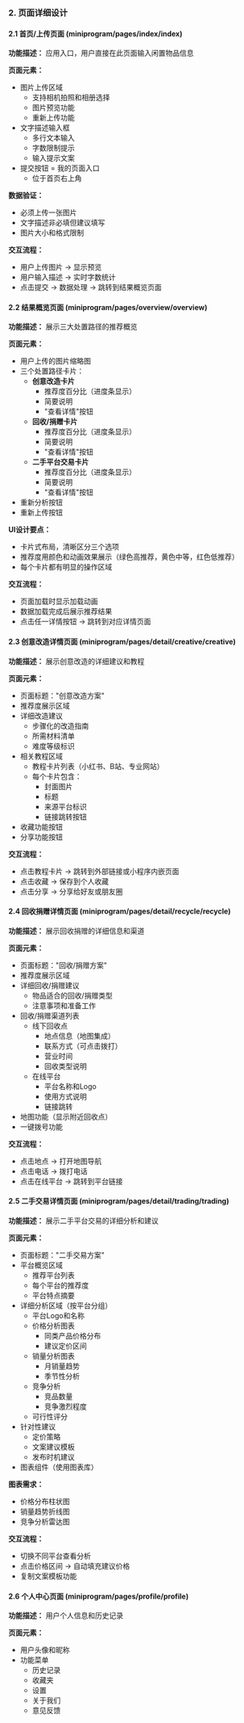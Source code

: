### 2. 页面详细设计

#### 2.1 首页/上传页面 (miniprogram/pages/index/index)
**功能描述：** 应用入口，用户直接在此页面输入闲置物品信息

**页面元素：**
- 图片上传区域
  - 支持相机拍照和相册选择
  - 图片预览功能
  - 重新上传功能
- 文字描述输入框
  - 多行文本输入
  - 字数限制提示
  - 输入提示文案
- 提交按钮
= 我的页面入口
  - 位于首页右上角

**数据验证：**
- 必须上传一张图片
- 文字描述非必填但建议填写
- 图片大小和格式限制

**交互流程：**
- 用户上传图片 → 显示预览
- 用户输入描述 → 实时字数统计
- 点击提交 → 数据处理 → 跳转到结果概览页面

#### 2.2 结果概览页面 (miniprogram/pages/overview/overview)
**功能描述：** 展示三大处置路径的推荐概览

**页面元素：**
- 用户上传的图片缩略图
- 三个处置路径卡片：
  - **创意改造卡片**
    - 推荐度百分比（进度条显示）
    - 简要说明
    - "查看详情"按钮
  - **回收/捐赠卡片**
    - 推荐度百分比（进度条显示）
    - 简要说明
    - "查看详情"按钮
  - **二手平台交易卡片**
    - 推荐度百分比（进度条显示）
    - 简要说明
    - "查看详情"按钮
- 重新分析按钮
- 重新上传按钮

**UI设计要点：**
- 卡片式布局，清晰区分三个选项
- 推荐度用颜色和动画效果展示（绿色高推荐，黄色中等，红色低推荐）
- 每个卡片都有明显的操作区域

**交互流程：**
- 页面加载时显示加载动画
- 数据加载完成后展示推荐结果
- 点击任一详情按钮 → 跳转到对应详情页面

#### 2.3 创意改造详情页面 (miniprogram/pages/detail/creative/creative)
**功能描述：** 展示创意改造的详细建议和教程

**页面元素：**
- 页面标题："创意改造方案"
- 推荐度展示区域
- 详细改造建议
  - 步骤化的改造指南
  - 所需材料清单
  - 难度等级标识
- 相关教程区域
  - 教程卡片列表（小红书、B站、专业网站）
  - 每个卡片包含：
    - 封面图片
    - 标题
    - 来源平台标识
    - 链接跳转按钮
- 收藏功能按钮
- 分享功能按钮

**交互流程：**
- 点击教程卡片 → 跳转到外部链接或小程序内嵌页面
- 点击收藏 → 保存到个人收藏
- 点击分享 → 分享给好友或朋友圈

#### 2.4 回收捐赠详情页面 (miniprogram/pages/detail/recycle/recycle)
**功能描述：** 展示回收捐赠的详细信息和渠道

**页面元素：**
- 页面标题："回收/捐赠方案"
- 推荐度展示区域
- 详细回收/捐赠建议
  - 物品适合的回收/捐赠类型
  - 注意事项和准备工作
- 回收/捐赠渠道列表
  - 线下回收点
    - 地点信息（地图集成）
    - 联系方式（可点击拨打）
    - 营业时间
    - 回收类型说明
  - 在线平台
    - 平台名称和Logo
    - 使用方式说明
    - 链接跳转
- 地图功能（显示附近回收点）
- 一键拨号功能

**交互流程：**
- 点击地点 → 打开地图导航
- 点击电话 → 拨打电话
- 点击在线平台 → 跳转到平台链接

#### 2.5 二手交易详情页面 (miniprogram/pages/detail/trading/trading)
**功能描述：** 展示二手平台交易的详细分析和建议

**页面元素：**
- 页面标题："二手交易方案"
- 平台概览区域
  - 推荐平台列表
  - 每个平台的推荐度
  - 平台特点摘要
- 详细分析区域（按平台分组）
  - 平台Logo和名称
  - 价格分析图表
    - 同类产品价格分布
    - 建议定价区间
  - 销量分析图表
    - 月销量趋势
    - 季节性分析
  - 竞争分析
    - 竞品数量
    - 竞争激烈程度
  - 可行性评分
- 针对性建议
  - 定价策略
  - 文案建议模板
  - 发布时机建议
- 图表组件（使用图表库）

**图表需求：**
- 价格分布柱状图
- 销量趋势折线图
- 竞争分析雷达图

**交互流程：**
- 切换不同平台查看分析
- 点击价格区间 → 自动填充建议价格
- 复制文案模板功能

#### 2.6 个人中心页面 (miniprogram/pages/profile/profile)
**功能描述：** 用户个人信息和历史记录

**页面元素：**
- 用户头像和昵称
- 功能菜单
  - 历史记录
  - 收藏夹
  - 设置
  - 关于我们
  - 意见反馈